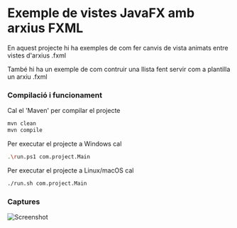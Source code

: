 # Exemple de vistes JavaFX amb arxius FXML #

En aquest projecte hi ha exemples de com fer canvis de vista animats entre vistes d'arxius .fxml

També hi ha un exemple de com contruir una llista fent servir com a plantilla un arxiu .fxml

### Compilació i funcionament ###

Cal el 'Maven' per compilar el projecte
```bash
mvn clean
mvn compile
```

Per executar el projecte a Windows cal
```bash
.\run.ps1 com.project.Main
```

Per executar el projecte a Linux/macOS cal
```bash
./run.sh com.project.Main
```


### Captures ###

![Screenshot](./assets/screenshot.gif)

